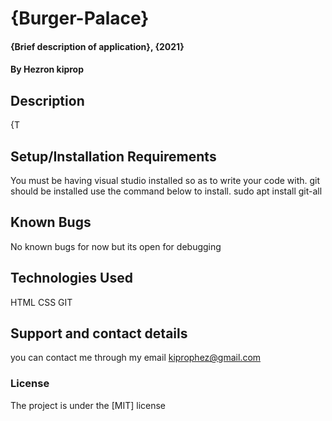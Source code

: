 # {Burger-Palace}
#### {Brief description of application}, {2021}
#### By Hezron kiprop
## Description
{T
## Setup/Installation Requirements
You must be having visual studio installed so as to write your code with.
git should be installed 
use the command below to install.
sudo apt install git-all


## Known Bugs
No known bugs for now but its open for debugging
## Technologies Used
HTML
CSS
GIT
## Support and contact details
you can contact me through my email kiprophez@gmail.com
### License
The project is under the [MIT] license
  
